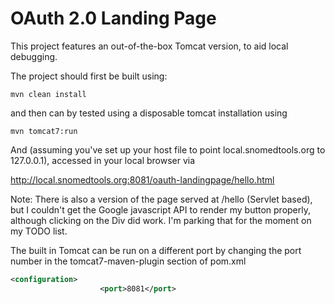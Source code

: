 OAuth 2.0 Landing Page
======================

This project features an out-of-the-box Tomcat version, to aid local debugging.

The project should first be built using:

```
mvn clean install
```

and then can by tested using a disposable tomcat installation using

```
mvn tomcat7:run
```

And (assuming you've set up your host file to point local.snomedtools.org to 127.0.0.1), accessed in your local browser via

http://local.snomedtools.org:8081/oauth-landingpage/hello.html

Note: There is also a version of the page served at /hello (Servlet based), but I couldn't get the Google javascript API to render my button properly, although clicking on the Div did work.  I'm parking that for the moment on my TODO list.

The built in Tomcat can be run on a different port by changing the port number in the tomcat7-maven-plugin section of pom.xml

```xml
<configuration>
					<port>8081</port>
```
